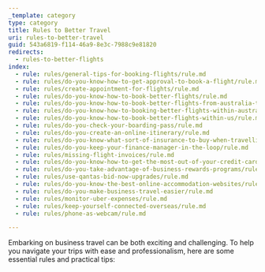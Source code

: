 ```yaml
---
_template: category
type: category
title: Rules to Better Travel
uri: rules-to-better-travel
guid: 543a6819-f114-46a9-8e3c-7988c9e81820
redirects:
  - rules-to-better-flights
index:
  - rule: rules/general-tips-for-booking-flights/rule.md
  - rule: rules/do-you-know-how-to-get-approval-to-book-a-flight/rule.md
  - rule: rules/create-appointment-for-flights/rule.md
  - rule: rules/do-you-know-how-to-book-better-flights/rule.md
  - rule: rules/do-you-know-how-to-book-better-flights-from-australia-to-us/rule.md
  - rule: rules/do-you-know-how-to-booking-better-flights-within-australia/rule.md
  - rule: rules/do-you-know-how-to-book-better-flights-within-us/rule.md
  - rule: rules/do-you-check-your-boarding-pass/rule.md
  - rule: rules/do-you-create-an-online-itinerary/rule.md
  - rule: rules/do-you-know-what-sort-of-insurance-to-buy-when-travelling/rule.md
  - rule: rules/do-you-keep-your-finance-manager-in-the-loop/rule.md
  - rule: rules/missing-flight-invoices/rule.md
  - rule: rules/do-you-know-how-to-get-the-most-out-of-your-credit-card/rule.md
  - rule: rules/do-you-take-advantage-of-business-rewards-programs/rule.md
  - rule: rules/use-qantas-bid-now-upgrades/rule.md
  - rule: rules/do-you-know-the-best-online-accommodation-websites/rule.md
  - rule: rules/do-you-make-business-travel-easier/rule.md
  - rule: rules/monitor-uber-expenses/rule.md
  - rule: rules/keep-yourself-connected-overseas/rule.md
  - rule: rules/phone-as-webcam/rule.md

---
```


Embarking on business travel can be both exciting and challenging. To help you navigate your trips with ease and professionalism, here are some essential rules and practical tips:

